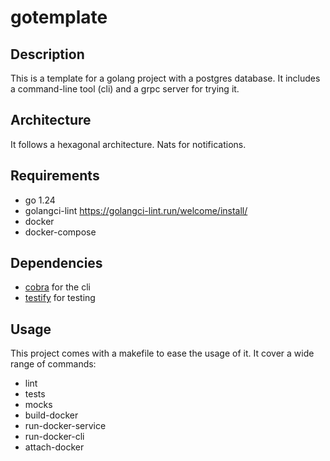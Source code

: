# gotemplate

## Description

This is a template for a golang project with a postgres database. It includes a command-line tool (cli) and a grpc server for trying it.

## Architecture

It follows a hexagonal architecture. Nats for notifications.

## Requirements

- go 1.24
- golangci-lint https://golangci-lint.run/welcome/install/
- docker
- docker-compose

## Dependencies

- [cobra](https://github.com/spf13/cobra) for the cli
- [testify](https://github.com/stretchr/testify) for testing

## Usage

This project comes with a makefile to ease the usage of it. It cover a wide range of commands:
- lint
- tests
- mocks
- build-docker
- run-docker-service
- run-docker-cli
- attach-docker


